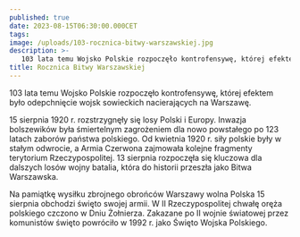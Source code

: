 ```yaml
---
published: true
date: 2023-08-15T06:30:00.000CET
tags:
image: /uploads/103-rocznica-bitwy-warszawskiej.jpg
description: >-
   103 lata temu Wojsko Polskie rozpoczęło kontrofensywę, której efektem było odepchnięcie wojsk sowieckich nacierających na Warszawę.
title: Rocznica Bitwy Warszawskiej
---
```


103 lata temu Wojsko Polskie rozpoczęło kontrofensywę, której efektem było odepchnięcie wojsk sowieckich nacierających na Warszawę.

15 sierpnia 1920 r. rozstrzygnęły się losy Polski i Europy. Inwazja bolszewików była śmiertelnym zagrożeniem dla nowo powstałego po 123 latach zaborów państwa polskiego. Od kwietnia 1920 r. siły polskie były w stałym odwrocie, a Armia Czerwona zajmowała kolejne fragmenty terytorium Rzeczypospolitej. 13 sierpnia rozpoczęła się kluczowa dla dalszych losów wojny batalia, która do historii przeszła jako Bitwa Warszawska.

Na pamiątkę wysiłku zbrojnego obrońców Warszawy wolna Polska 15 sierpnia obchodzi święto swojej armii. W II Rzeczypospolitej chwałę oręża polskiego czczono w Dniu Żołnierza. Zakazane po II wojnie światowej przez komunistów święto powróciło w 1992 r. jako Święto Wojska Polskiego.

